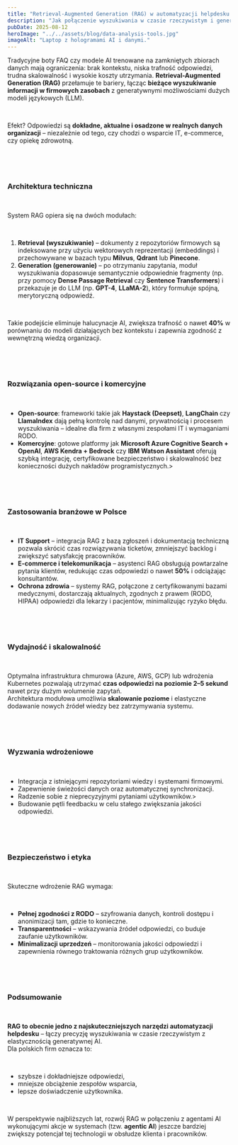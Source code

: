 ```yaml
---
title: "Retrieval-Augmented Generation (RAG) w automatyzacji helpdesku – analiza i perspektywa praktyczna"
description: "Jak połączenie wyszukiwania w czasie rzeczywistym i generatywnej AI zmienia obsługę IT w polskich przedsiębiorstwach"
pubDate: 2025-08-12
heroImage: "../../assets/blog/data-analysis-tools.jpg"
imageAlt: "Laptop z hologramami AI i danymi."
---
```


<p>Tradycyjne boty FAQ czy modele AI trenowane na zamkniętych zbiorach danych mają ograniczenia: brak kontekstu, niska trafność odpowiedzi, trudna skalowalność i wysokie koszty utrzymania. <strong>Retrieval-Augmented Generation (RAG)</strong> przełamuje te bariery, łącząc <strong>bieżące wyszukiwanie informacji w firmowych zasobach</strong> z generatywnymi możliwościami dużych modeli językowych (LLM).</p>
<p>&nbsp;</p>
<p>Efekt? Odpowiedzi są <strong>dokładne, aktualne i osadzone w realnych danych organizacji</strong> &ndash; niezależnie od tego, czy chodzi o wsparcie IT, e-commerce, czy opiekę zdrowotną.</p>
<p>&nbsp;</p><p>&nbsp;</p>
<h3><strong>Architektura techniczna</strong></h3>
<p>&nbsp;</p>
<p>System RAG opiera się na dw&oacute;ch modułach:</p>
<p>&nbsp;</p>
<ol>
<li><strong>Retrieval (wyszukiwanie)</strong> &ndash; dokumenty z repozytori&oacute;w firmowych są indeksowane przy użyciu wektorowych reprezentacji (embeddings) i przechowywane w bazach typu <strong>Milvus</strong>, <strong>Qdrant</strong> lub <strong>Pinecone</strong>.</li>
<li><strong>Generation (generowanie)</strong> &ndash; po otrzymaniu zapytania, moduł wyszukiwania dopasowuje semantycznie odpowiednie fragmenty (np. przy pomocy <strong>Dense Passage Retrieval</strong> czy <strong>Sentence Transformers</strong>) i przekazuje je do LLM (np. <strong>GPT-4</strong>, <strong>LLaMA-2</strong>), kt&oacute;ry formułuje sp&oacute;jną, merytoryczną odpowiedź.</li>
</ol>
<p>&nbsp;</p>
<p>Takie podejście eliminuje halucynacje AI, zwiększa trafność o nawet <strong>40%</strong> w por&oacute;wnaniu do modeli działających bez kontekstu i zapewnia zgodność z wewnętrzną wiedzą organizacji.</p>
<p>&nbsp;</p><p>&nbsp;</p>
<h3><strong>Rozwiązania open-source i komercyjne</strong></h3>
<p>&nbsp;</p>
<ul>
<li><strong>Open-source</strong>: frameworki takie jak <strong>Haystack (Deepset)</strong>, <strong>LangChain</strong> czy <strong>LlamaIndex</strong> dają pełną kontrolę nad danymi, prywatnością i procesem wyszukiwania &ndash; idealne dla firm z własnymi zespołami IT i wymaganiami RODO.</li>
<li><strong>Komercyjne</strong>: gotowe platformy jak <strong>Microsoft Azure Cognitive Search + OpenAI</strong>, <strong>AWS Kendra + Bedrock</strong> czy <strong>IBM Watson Assistant</strong> oferują szybką integrację, certyfikowane bezpieczeństwo i skalowalność bez konieczności dużych nakład&oacute;w programistycznych.></li>
</ul>
<p>&nbsp;</p><p>&nbsp;</p>
<h3><strong>Zastosowania branżowe w Polsce</strong></h3>
<p>&nbsp;</p>
<ul>
<li><strong>IT Support</strong> &ndash; integracja RAG z bazą zgłoszeń i dokumentacją techniczną pozwala skr&oacute;cić czas rozwiązywania ticket&oacute;w, zmniejszyć backlog i zwiększyć satysfakcję pracownik&oacute;w.</li>
<li><strong>E-commerce i telekomunikacja</strong> &ndash; asystenci RAG obsługują powtarzalne pytania klient&oacute;w, redukując czas odpowiedzi o nawet <strong>50%</strong> i odciążając konsultant&oacute;w.</li>
<li><strong>Ochrona zdrowia</strong> &ndash; systemy RAG, połączone z certyfikowanymi bazami medycznymi, dostarczają aktualnych, zgodnych z prawem (RODO, HIPAA) odpowiedzi dla lekarzy i pacjent&oacute;w, minimalizując ryzyko błędu.</li>
</ul>
<p>&nbsp;</p><p>&nbsp;</p>
<h3><strong>Wydajność i skalowalność</strong></h3>
<p>&nbsp;</p>
<p>Optymalna infrastruktura chmurowa (Azure, AWS, GCP) lub wdrożenia Kubernetes pozwalają utrzymać <strong>czas odpowiedzi na poziomie 2&ndash;5 sekund</strong> nawet przy dużym wolumenie zapytań.<br /> Architektura modułowa umożliwia <strong>skalowanie poziome</strong> i elastyczne dodawanie nowych źr&oacute;deł wiedzy bez zatrzymywania systemu.</p>
<p>&nbsp;</p><p>&nbsp;</p>
<h3><strong>Wyzwania wdrożeniowe</strong></h3><p>&nbsp;</p>
<ul>
<li>Integracja z istniejącymi repozytoriami wiedzy i systemami firmowymi.</li>
<li>Zapewnienie świeżości danych oraz automatycznej synchronizacji.</li>
<li>Radzenie sobie z nieprecyzyjnymi pytaniami użytkownik&oacute;w.></li>
<li>Budowanie pętli feedbacku w celu stałego zwiększania jakości odpowiedzi.</li>
</ul>
<p>&nbsp;</p><p>&nbsp;</p>
<h3><strong>Bezpieczeństwo i etyka</strong></h3>
<p>&nbsp;</p>
<p>Skuteczne wdrożenie RAG wymaga:</p>
<p>&nbsp;</p>
<ul>
<li><strong>Pełnej zgodności z RODO</strong> &ndash; szyfrowania danych, kontroli dostępu i anonimizacji tam, gdzie to konieczne.</li>
<li><strong>Transparentności</strong> &ndash; wskazywania źr&oacute;deł odpowiedzi, co buduje zaufanie użytkownik&oacute;w.</li>
<li><strong>Minimalizacji uprzedzeń</strong> &ndash; monitorowania jakości odpowiedzi i zapewnienia r&oacute;wnego traktowania r&oacute;żnych grup użytkownik&oacute;w.</li>
</ul>
<p>&nbsp;</p><p>&nbsp;</p>
<h3><strong>Podsumowanie</strong></h3>
<p>&nbsp;</p>
<p><strong>RAG to obecnie jedno z najskuteczniejszych narzędzi automatyzacji helpdesku</strong> &ndash; łączy precyzję wyszukiwania w czasie rzeczywistym z elastycznością generatywnej AI.<br /> Dla polskich firm oznacza to:</p>
<p>&nbsp;</p>
<ul>
<li>szybsze i dokładniejsze odpowiedzi,</li>
<li>mniejsze obciążenie zespoł&oacute;w wsparcia,</li>
<li>lepsze doświadczenie użytkownika.</li>
</ul>
<p>&nbsp;</p>
<p>W perspektywie najbliższych lat, rozw&oacute;j RAG w połączeniu z agentami AI wykonującymi akcje w systemach (tzw. <strong>agentic AI</strong>) jeszcze bardziej zwiększy potencjał tej technologii w obsłudze klienta i pracownik&oacute;w.</p>
